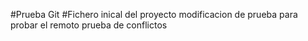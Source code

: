 #Prueba Git
#Fichero inical del proyecto
modificacion de prueba para probar el remoto
prueba de conflictos